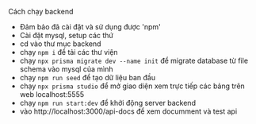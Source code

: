 Cách chạy backend

- Đảm bảo đã cài đặt và sử dụng được 'npm'
- Cài đặt mysql, setup các thứ
- cd vào thư mục backend
- chạy `npm i` để tải các thư viện
- chạy `npx prisma migrate dev --name init` để migrate database từ file schema vào mysql của mình
- chạy `npm run seed` để tạo dữ liệu ban đầu
- chạy `npx prisma studio` để mở giao diện xem trực tiếp các bảng trên web localhost:5555
- chạy `npm run start:dev` để khởi động server backend
- vào http://localhost:3000/api-docs để xem documment và test api
